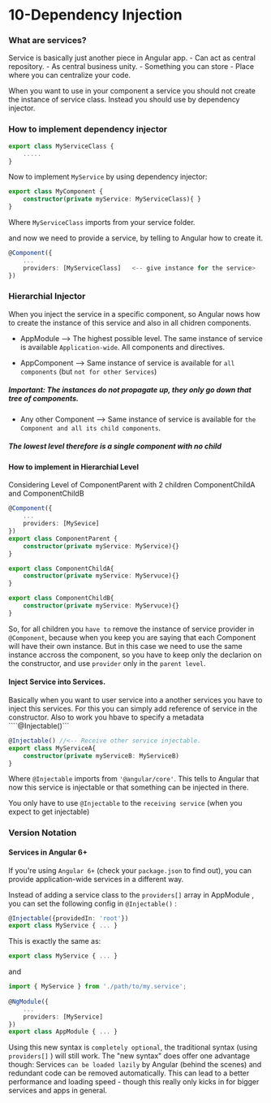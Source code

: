 # 10-Dependency Injection
### What are services?
Service is basically just another piece in Angular app.
    - Can act as central repository.
    - As central business unity.
    - Something you can store
    - Place where you can centralize your code. 

When you want to use in your component a service you should not create the instance of service class. Instead you should use by dependency injector.

### How to implement dependency injector

```ts
export class MyServiceClass {
    .....
}

```
Now to implement ```MyService``` by using dependency injector:
```ts
export class MyComponent {
    constructor(private myService: MyServiceClass){ }
}

```
Where ```MyServiceClass``` imports from your service folder.

and now we need to provide a service, by telling to Angular how to create it.
```ts
@Component({
    ...
    providers: [MyServiceClass]   <-- give instance for the service>
})
```

### Hierarchial Injector
When you inject the service in a specific component, so Angular nows how to create the instance of this service and also in all chidren components.

 - AppModule --> The highest possible level. The same instance of service is available ```Application-wide```. All components and directives.

 - AppComponent --> Same instance of service is available for ```all components``` (but ```not for other Services```)

##### Important: The instances do not propagate up, they only go down that tree of components. 
 
 - Any other Component --> Same instance of service is available for ```the Component and all its child components```.

##### The lowest level therefore is a single component with no child

#### How to implement in Hierarchial Level
Considering Level of ComponentParent with 2 children ComponentChildA and ComponentChildB

```ts
@Component({
    ...
    providers: [MySevice]
})
export class ComponentParent {
    constructor(private myService: MyService){}
}
```

```ts
export class ComponentChildA{
    constructor(private myService: MyServuce){}
}

export class ComponentChildB{
    constructor(private myService: MyServuce){}
}
```
So, for all children you ```have to``` remove the instance of service provider in ```@Component```, because when you keep you are saying that each Component 
will have their own  instance. But in this case we need to use the same instance accross the component, so you have to keep only the declarion on the constructor,
and use ```provider``` only in the ```parent level```.

#### Inject Service into Services.
Basically when you want to user service into a another services you have to inject this services. For this you can simply add reference of service in the 
constructor. Also to work you hbave to specify a metadata ````@Injectable()```
```ts
@Injectable() //<-- Receive other service injectable.
export class MyServiceA{
    constructor(private myServiceB: MyServiceB)
}
```
Where ```@Injectable``` imports from ```'@angular/core'```. This tells to Angular that now this service is injectable or that something can be injected in there.

You only have to use ```@Injectable``` to the ```receiving service``` (when you expect to get injectable)

### Version Notation
#### Services in Angular 6+
If you're using ```Angular 6+``` (check your ```package.json```  to find out), you can provide application-wide services in a different way.

Instead of adding a service class to the ```providers[]```  array in AppModule , you can set the following config in ```@Injectable()``` :
```ts
@Injectable({providedIn: 'root'})
export class MyService { ... }
```
This is exactly the same as:
```ts
export class MyService { ... }
```
and
```ts
import { MyService } from './path/to/my.service';
 
@NgModule({
    ...
    providers: [MyService]
})
export class AppModule { ... }
```

Using this new syntax is ```completely optional```, the traditional syntax (using ```providers[]``` ) will still work. 
The "new syntax" does offer one advantage though: Services ```can be loaded lazily``` by Angular (behind the scenes) and redundant code can be removed automatically. This can lead to a better performance and loading speed - though this really only kicks in for bigger services and apps in general.